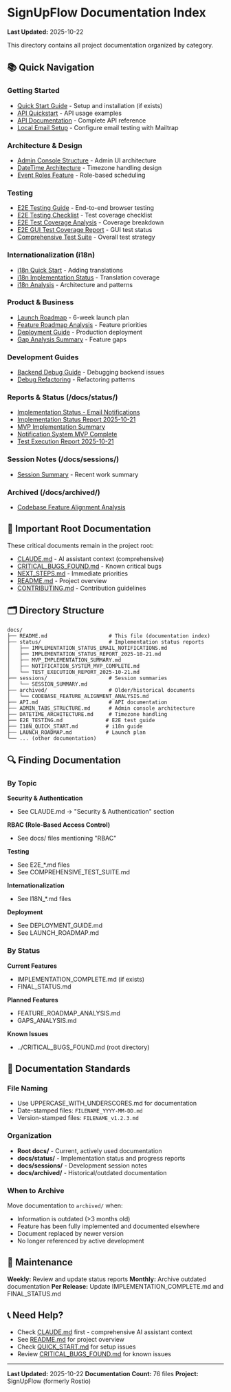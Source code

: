 # SignUpFlow Documentation Index

**Last Updated:** 2025-10-22

This directory contains all project documentation organized by category.

## 📚 Quick Navigation

### Getting Started
- [Quick Start Guide](QUICK_START.md) - Setup and installation (if exists)
- [API Quickstart](API_QUICKSTART.md) - API usage examples
- [API Documentation](API.md) - Complete API reference
- [Local Email Setup](LOCAL_EMAIL_SETUP.md) - Configure email testing with Mailtrap

### Architecture & Design
- [Admin Console Structure](ADMIN_TABS_STRUCTURE.md) - Admin UI architecture
- [DateTime Architecture](DATETIME_ARCHITECTURE.md) - Timezone handling design
- [Event Roles Feature](EVENT_ROLES_FEATURE.md) - Role-based scheduling

### Testing
- [E2E Testing Guide](E2E_TESTING.md) - End-to-end browser testing
- [E2E Testing Checklist](E2E_TESTING_CHECKLIST.md) - Test coverage checklist
- [E2E Test Coverage Analysis](E2E_TEST_COVERAGE_ANALYSIS.md) - Coverage breakdown
- [E2E GUI Test Coverage Report](E2E_GUI_TEST_COVERAGE_REPORT.md) - GUI test status
- [Comprehensive Test Suite](COMPREHENSIVE_TEST_SUITE.md) - Overall test strategy

### Internationalization (i18n)
- [i18n Quick Start](I18N_QUICK_START.md) - Adding translations
- [i18n Implementation Status](I18N_IMPLEMENTATION_STATUS.md) - Translation coverage
- [i18n Analysis](I18N_ANALYSIS.md) - Architecture and patterns

### Product & Business
- [Launch Roadmap](LAUNCH_ROADMAP.md) - 6-week launch plan
- [Feature Roadmap Analysis](FEATURE_ROADMAP_ANALYSIS.md) - Feature priorities
- [Deployment Guide](DEPLOYMENT_GUIDE.md) - Production deployment
- [Gap Analysis Summary](GAP_ANALYSIS_SUMMARY_2025-10-17.md) - Feature gaps

### Development Guides
- [Backend Debug Guide](BACKEND_DEBUG.md) - Debugging backend issues
- [Debug Refactoring](DEBUG_REFACTORING.md) - Refactoring patterns

### Reports & Status (/docs/status/)
- [Implementation Status - Email Notifications](status/IMPLEMENTATION_STATUS_EMAIL_NOTIFICATIONS.md)
- [Implementation Status Report 2025-10-21](status/IMPLEMENTATION_STATUS_REPORT_2025-10-21.md)
- [MVP Implementation Summary](status/MVP_IMPLEMENTATION_SUMMARY.md)
- [Notification System MVP Complete](status/NOTIFICATION_SYSTEM_MVP_COMPLETE.md)
- [Test Execution Report 2025-10-21](status/TEST_EXECUTION_REPORT_2025-10-21.md)

### Session Notes (/docs/sessions/)
- [Session Summary](sessions/SESSION_SUMMARY.md) - Recent work summary

### Archived (/docs/archived/)
- [Codebase Feature Alignment Analysis](archived/CODEBASE_FEATURE_ALIGNMENT_ANALYSIS.md)

## 📖 Important Root Documentation

These critical documents remain in the project root:
- [CLAUDE.md](../CLAUDE.md) - AI assistant context (comprehensive)
- [CRITICAL_BUGS_FOUND.md](../CRITICAL_BUGS_FOUND.md) - Known critical bugs
- [NEXT_STEPS.md](../NEXT_STEPS.md) - Immediate priorities
- [README.md](../README.md) - Project overview
- [CONTRIBUTING.md](../CONTRIBUTING.md) - Contribution guidelines

## 🗂️ Directory Structure

```
docs/
├── README.md                    # This file (documentation index)
├── status/                      # Implementation status reports
│   ├── IMPLEMENTATION_STATUS_EMAIL_NOTIFICATIONS.md
│   ├── IMPLEMENTATION_STATUS_REPORT_2025-10-21.md
│   ├── MVP_IMPLEMENTATION_SUMMARY.md
│   ├── NOTIFICATION_SYSTEM_MVP_COMPLETE.md
│   └── TEST_EXECUTION_REPORT_2025-10-21.md
├── sessions/                    # Session summaries
│   └── SESSION_SUMMARY.md
├── archived/                    # Older/historical documents
│   └── CODEBASE_FEATURE_ALIGNMENT_ANALYSIS.md
├── API.md                       # API documentation
├── ADMIN_TABS_STRUCTURE.md      # Admin console architecture
├── DATETIME_ARCHITECTURE.md     # Timezone handling
├── E2E_TESTING.md              # E2E test guide
├── I18N_QUICK_START.md         # i18n guide
├── LAUNCH_ROADMAP.md           # Launch plan
└── ... (other documentation)
```

## 🔍 Finding Documentation

### By Topic

**Security & Authentication**
- See CLAUDE.md → "Security & Authentication" section

**RBAC (Role-Based Access Control)**
- See docs/ files mentioning "RBAC"

**Testing**
- See E2E_*.md files
- See COMPREHENSIVE_TEST_SUITE.md

**Internationalization**
- See I18N_*.md files

**Deployment**
- See DEPLOYMENT_GUIDE.md
- See LAUNCH_ROADMAP.md

### By Status

**Current Features**
- IMPLEMENTATION_COMPLETE.md (if exists)
- FINAL_STATUS.md

**Planned Features**
- FEATURE_ROADMAP_ANALYSIS.md
- GAPS_ANALYSIS.md

**Known Issues**
- ../CRITICAL_BUGS_FOUND.md (root directory)

## 📝 Documentation Standards

### File Naming
- Use UPPERCASE_WITH_UNDERSCORES.md for documentation
- Date-stamped files: `FILENAME_YYYY-MM-DD.md`
- Version-stamped files: `FILENAME_v1.2.3.md`

### Organization
- **Root docs/** - Current, actively used documentation
- **docs/status/** - Implementation status and progress reports
- **docs/sessions/** - Development session notes
- **docs/archived/** - Historical/outdated documentation

### When to Archive
Move documentation to `archived/` when:
- Information is outdated (>3 months old)
- Feature has been fully implemented and documented elsewhere
- Document replaced by newer version
- No longer referenced by active development

## 🔄 Maintenance

**Weekly:** Review and update status reports
**Monthly:** Archive outdated documentation
**Per Release:** Update IMPLEMENTATION_COMPLETE.md and FINAL_STATUS.md

## 📞 Need Help?

- Check [CLAUDE.md](../CLAUDE.md) first - comprehensive AI assistant context
- See [README.md](../README.md) for project overview
- Check [QUICK_START.md](QUICK_START.md) for setup issues
- Review [CRITICAL_BUGS_FOUND.md](../CRITICAL_BUGS_FOUND.md) for known issues

---

**Last Updated:** 2025-10-22
**Documentation Count:** 76 files
**Project:** SignUpFlow (formerly Rostio)
